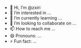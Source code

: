 - 👋 Hi, I’m @zxiri
- 👀 I’m interested in ...
- 🌱 I’m currently learning ...
- 💞️ I’m looking to collaborate on ...
- 📫 How to reach me ...
- 😄 Pronouns: ...
- ⚡ Fun fact: ...

<!---
zxiri/zxiri is a ✨ special ✨ repository because its `README.md` (this file) appears on your GitHub profile.
You can click the Preview link to take a look at your changes.
--->
